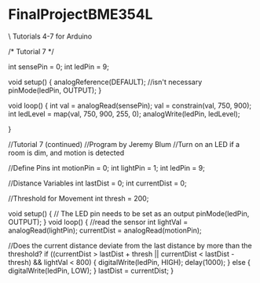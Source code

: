 FinalProjectBME354L
===================

\\ Tutorials 4-7 for Arduino



/*
Tutorial 7
*/

int sensePin = 0;
int ledPin = 9;

void setup()
{
  analogReference(DEFAULT); //isn't necessary
  pinMode(ledPin, OUTPUT);
}

void loop()
{
  int val = analogRead(sensePin);
  val = constrain(val, 750, 900);
  int ledLevel = map(val, 750, 900, 255, 0);
  analogWrite(ledPin, ledLevel);
  
}


//Tutorial 7 (continued)
//Program by Jeremy Blum
//Turn on an LED if a room is dim, and motion is detected

//Define Pins
int motionPin = 0;
int lightPin = 1;
int ledPin = 9;

//Distance Variables 
int lastDist = 0;
int currentDist = 0;

//Threshold for Movement
int thresh = 200;

void setup()
{
  // The LED pin needs to be set as an output
  pinMode(ledPin, OUTPUT);
}
void loop()
{
  //read the sensor
  int lightVal = analogRead(lightPin);
  currentDist = analogRead(motionPin);
  
  //Does the current distance deviate from the last distance by more than the threshold?
  if ((currentDist > lastDist + thresh || currentDist < lastDist - thresh) && lightVal < 800)
  {
    digitalWrite(ledPin, HIGH);
    delay(1000);
  }
  else
  {
    digitalWrite(ledPin, LOW);
  }
  lastDist = currentDist;
}
